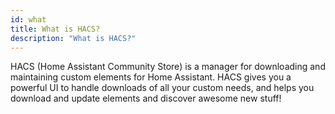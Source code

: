 ```yaml
---
id: what
title: What is HACS?
description: "What is HACS?"
---
```


HACS (Home Assistant Community Store) is a manager for downloading and maintaining custom elements for Home Assistant. HACS gives you a powerful UI to handle downloads of all your custom needs, and helps you download and update elements and discover awesome new stuff!
